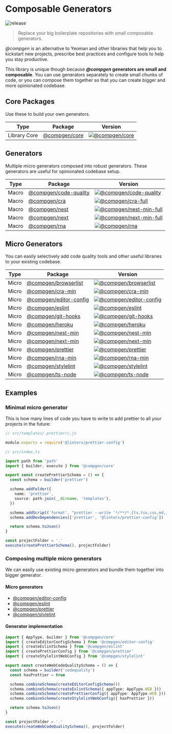 # Composable Generators

![release](https://github.com/developer239/compgen/workflows/release/badge.svg)

> Replace your big boilerplate repositories with small composable generators.

_@compgen_ is an alternative to Yeoman and other libraries that help you to kickstart new projects, prescribe best practices and configure tools to help you stay productive.

This library is unique though because **_@compgen_ generators are small and composable**. You can use generators separately to create small chunks of code, or you can compose them together so that you can create bigger and more opinionated codebase.

## Core Packages

Use these to build your own generators.

| Type         | Package                             | Version                                  |
| ------------ | ----------------------------------- | ---------------------------------------- |
| Library Core | [@compgen/core](packages/core/core) | [![@compgen/core][core-badge]][core-npm] |

## Generators

Multiple micro generators composed into robust generators. These generators are useful for opinionated codebase setup.

| Type  | Package                                                         | Version                                                     |
| ----- | --------------------------------------------------------------- | ----------------------------------------------------------- |
| Macro | [@compgen/code-quality](packages/macro-generators/code-quality) | [![@compgen/code-quality][cc-badge]][cc-npm]                |
| Macro | [@compgen/cra](packages/macro-generators/cra)                   | [![@compgen/cra-full][cra-full-badge]][cra-full-npm]        |
| Macro | [@compgen/nest](packages/macro-generators/nest)                 | [![@compgen/nest-min-full][nest-full-badge]][nest-full-npm] |
| Macro | [@compgen/next](packages/macro-generators/next)                 | [![@compgen/next-min-full][next-full-badge]][next-full-npm] |
| Macro | [@compgen/rna](packages/macro-generators/rna)                   | [![@compgen/rna][rna-badge]][rna-npm]                       |

## Micro Generators

You can easily selectively add code quality tools and other useful libraries to your existing codebase.

| Type  | Package                                                           | Version                                                 |
| ----- | ----------------------------------------------------------------- | ------------------------------------------------------- |
| Micro | [@compgen/browserlist](packages/micro-generators/browserlist)     | [![@compgen/browserlist][bl-badge]][bl-npm]             |
| Micro | [@compgen/cra-min](packages/micro-generators/cra-min)             | [![@compgen/cra-min][cra-badge]][cra-npm]               |
| Micro | [@compgen/editor-config](packages/micro-generators/editor-config) | [![@compgen/editor-config][ef-badge]][ef-npm]           |
| Micro | [@compgen/eslint](packages/micro-generators/eslint)               | [![@compgen/eslint][es-badge]][es-npm]                  |
| Micro | [@compgen/git-hooks](packages/micro-generators/git-hooks)         | [![@compgen/git-hooks][gh-badge]][gh-npm]               |
| Micro | [@compgen/heroku](packages/micro-generators/heroku)               | [![@compgen/heroku][he-badge]][he-npm]                  |
| Micro | [@compgen/nest-min](packages/micro-generators/nest-min)           | [![@compgen/nest-min][nest-badge]][nest-npm]            |
| Micro | [@compgen/next-min](packages/micro-generators/next-min)           | [![@compgen/next-min][next-badge]][next-npm]            |
| Micro | [@compgen/prettier](packages/micro-generators/prettier)           | [![@compgen/prettier][prettier-badge]][prettier-npm]    |
| Micro | [@compgen/rna-min](packages/micro-generators/rna-min)             | [![@compgen/rna-min][rna-min-badge]][rna-min-npm]       |
| Micro | [@compgen/stylelint](packages/micro-generators/stylelint)         | [![@compgen/stylelint][stylelint-badge]][stylelint-npm] |
| Micro | [@compgen/ts-node](packages/micro-generators/ts-node)             | [![@compgen/ts-node][tsnode-badge]][tsnode-npm]         |

## Examples

### Minimal micro generator

This is how many lines of code you have to write to add prettier to all your projects in the future:

```js
// src/templates/.prettierrc.js

module.exports = require('@linters/prettier-config')
```

```ts
// src/index.ts

import path from 'path'
import { builder, execute } from '@compgen/core'

export const createPrettierSchema = () => {
  const schema = builder('prettier')

  schema.addFolder({
    name: 'prettier',
    source: path.join(__dirname, 'templates'),
  })

  schema.addScript('format', "prettier --write '*/**/*.{ts,tsx,css,md,json}'")
  schema.addDevDependencies(['prettier', '@linters/prettier-config'])

  return schema.toJson()
}

const projectFolder = '.'
execute(createPrettierSchema(), projectFolder)
```

### Composing multiple micro generators

We can easily use existing micro generators and bundle them together into bigger generator.

#### Micro generators

- [@compgen/editor-config](/packages/micro-generators/editor-config)
- [@compgen/eslint](/packages/micro-generators/eslint)
- [@compgen/prettier](/packages/micro-generators/prettier)
- [@compgen/stylelint](/packages/micro-generators/stylelint)

#### Generator implementation

```ts
import { AppType, builder } from '@compgen/core'
import { createEditorConfigSchema } from '@compgen/editor-config'
import { createEslintSchema } from '@compgen/eslint'
import { createPrettierConfig } from '@compgen/prettier'
import { createStylelintWebConfig } from '@compgen/stylelint'

export const createWebCodeQualitySchema = () => {
  const schema = builder('codequality')
  const hasPrettier = true

  schema.combineSchema(createEditorConfigSchema())
  schema.combineSchema(createEslintSchema({ appType: AppType.WEB }))
  schema.combineSchema(createPrettierConfig({ appType: AppType.WEB }))
  schema.combineSchema(createStylelintWebConfig({ hasPrettier }))

  return schema.toJson()
}

const projectFolder = '.'
execute(createWebCodeQualitySchema(), projectFolder)
```

[core-badge]: https://badge.fury.io/js/%40compgen%2Fcore.svg
[core-npm]: https://badge.fury.io/js/%40compgen%2Fcore
[cc-badge]: https://badge.fury.io/js/%40compgen%2Fcode-quality.svg
[cc-npm]: https://badge.fury.io/js/%40compgen%2Fcode-quality
[bl-badge]: https://badge.fury.io/js/%40compgen%2Fbrowserlist.svg
[bl-npm]: https://badge.fury.io/js/%40compgen%2Fbrowserlist
[cra-badge]: https://badge.fury.io/js/%40compgen%2Fcra-min.svg
[cra-npm]: https://badge.fury.io/js/%40compgen%2Fcra-min
[ef-badge]: https://badge.fury.io/js/%40compgen%2Feditor-config.svg
[ef-npm]: https://badge.fury.io/js/%40compgen%2Feditor-config
[es-badge]: https://badge.fury.io/js/%40compgen%2Feslint.svg
[es-npm]: https://badge.fury.io/js/%40compgen%2Feslint
[gh-badge]: https://badge.fury.io/js/%40compgen%2Fgit-hooks.svg
[gh-npm]: https://badge.fury.io/js/%40compgen%2Fgit-hooks
[he-badge]: https://badge.fury.io/js/%40compgen%2Fheroku.svg
[he-npm]: https://badge.fury.io/js/%40compgen%2Fheroku
[nest-badge]: https://badge.fury.io/js/%40compgen%2Fnest-min.svg
[nest-npm]: https://badge.fury.io/js/%40compgen%2Fnest-min
[next-badge]: https://badge.fury.io/js/%40compgen%2Fnext-min.svg
[next-npm]: https://badge.fury.io/js/%40compgen%2Fnext-min
[rna-badge]: https://badge.fury.io/js/%40compgen%2Frna.svg
[rna-npm]: https://badge.fury.io/js/%40compgen%2Frna
[prettier-badge]: https://badge.fury.io/js/%40compgen%2Fprettier.svg
[prettier-npm]: https://badge.fury.io/js/%40compgen%2Fprettier
[rna-min-badge]: https://badge.fury.io/js/%40compgen%2Frna-min.svg
[rna-min-npm]: https://badge.fury.io/js/%40compgen%2Frna-min
[stylelint-badge]: https://badge.fury.io/js/%40compgen%2Fstylelint.svg
[stylelint-npm]: https://badge.fury.io/js/%40compgen%2Fstylelint
[tsnode-badge]: https://badge.fury.io/js/%40compgen%2Fts-node.svg
[tsnode-npm]: https://badge.fury.io/js/%40compgen%2Fts-node
[cra-full-badge]: https://badge.fury.io/js/%40compgen%2Fcra.svg
[cra-full-npm]: https://badge.fury.io/js/%40compgen%2Fcra
[nest-full-badge]: https://badge.fury.io/js/%40compgen%2Fnest.svg
[nest-full-npm]: https://badge.fury.io/js/%40compgen%2Fnest
[next-full-badge]: https://badge.fury.io/js/%40compgen%2Fnext.svg
[next-full-npm]: https://badge.fury.io/js/%40compgen%2Fnext
